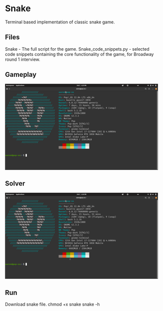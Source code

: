 # Snake
Terminal based implementation of classic snake game.

## Files
Snake - The full script for the game.
Snake_code_snippets.py - selected code snippets containing the core functionality of the game, for Broadway round 1 interview.

## Gameplay
<img src="https://raw.githubusercontent.com/alscwha2/images/main/manual.gif" alt="snake_gif"/>

## Solver
<img src="https://raw.githubusercontent.com/alscwha2/images/main/solver.gif" alt="snake_gif"/>

## Run
Download snake file.
chmod +x snake
snake -h
